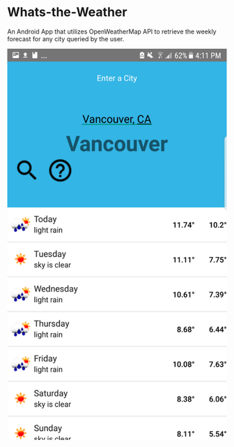 # Whats-the-Weather
An Android App that utilizes OpenWeatherMap API to retrieve the weekly forecast for any city queried by the user.

![alt text](https://github.com/DevonVipond/Whats-the-Weather/blob/master/WhatsTheWeatherScreenshot.png)
